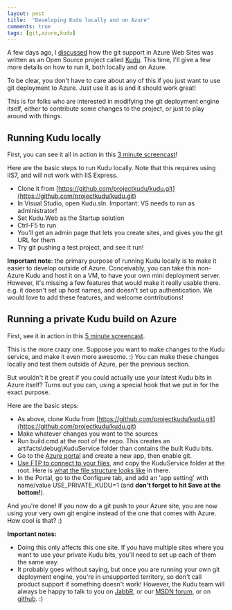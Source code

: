 ```yaml
---
layout: post
title:  "Developing Kudu locally and on Azure"
comments: true
tags: [git,azure,kudu]
---
```



A few days ago, I [discussed](http://blog.davidebbo.com/2012/06/introducing-open-source-engine-behind.html) how the git support in Azure Web Sites was written as an Open Source project called [Kudu](https://github.com/projectkudu/kudu). This time, I'll give a few more details on how to run it, both locally and on Azure.

To be clear, you don't have to care about any of this if you just want to use git deployment to Azure. Just use it as is and it should work great!

This is for folks who are interested in modifying the git deployment engine itself, either to contribute some changes to the project, or just to play around with things.

## Running Kudu locally

First, you can see it all in action in this [3 minute screencast](http://www.youtube.com/watch?v=FmufYOz0KXI&amp;feature=plcp&amp;hd=1)!

Here are the basic steps to run Kudu locally. Note that this requires using IIS7, and will not work with IIS Express.

- Clone it from [https://github.com/projectkudu/kudu.git](https://github.com/projectkudu/kudu.git)
- In Visual Studio, open Kudu.sln. Important: VS needs to run as administrator!
- Set Kudu.Web as the Startup solution
- Ctrl-F5 to run
- You'll get an admin page that lets you create sites, and gives you the git URL for them
- Try git pushing a test project, and see it run!


**Important note**: the primary purpose of running Kudu locally is to make it easier to develop outside of Azure. Conceivably, you can take this non-Azure Kudu and host it on a VM, to have your own mini deployment server. However, it's missing a few features that would make it really usable there. e.g. it doesn't set up host names, and doesn't set up authentication. We would love to add these features, and welcome contributions!

## Running a private Kudu build on Azure

First, see it in action in this [5 minute screencast](http://www.youtube.com/watch?v=rcYXN6ACGi4&amp;feature=youtu.be&amp;hd=1).

This is the more crazy one. Suppose you want to make changes to the Kudu service, and make it even more awesome. :) You can make these changes locally and test them outside of Azure, per the previous section.

But wouldn't it be great if you could actually use your latest Kudu bits in Azure itself? Turns out you can, using a special hook that we put in for the exact purpose.

Here are the basic steps:

- As above, clone Kudu from [https://github.com/projectkudu/kudu.git](https://github.com/projectkudu/kudu.git)
- Make whatever changes you want to the sources
- Run build.cmd at the root of the repo. This creates an artifacts\debug\KuduService folder than contains the built Kudu bits.
- Go to the [Azure portal](https://manage.windowsazure.com/) and create a new app, then enable git.
- [Use FTP to connect to your files](https://github.com/projectkudu/kudu/wiki/Accessing-files-via-ftp), and copy the KuduService folder at the root. Here is [what the file structure looks like](https://github.com/projectkudu/kudu/wiki/File-structure-on-azure) in there.
- In the Portal, go to the Configure tab, and add an 'app setting' with name/value USE_PRIVATE_KUDU=1 (and **don't forget to hit Save at the bottom!**).


And you're done! If you now do a git push to your Azure site, you are now using your very own git engine instead of the one that comes with Azure. How cool is that? :)

**Important notes:**

- Doing this only affects this one site. If you have multiple sites where you want to use your private Kudu bits, you'll need to set up each of them the same way.
- It probably goes without saying, but once you are running your own git deployment engine, you're in unsupported territory, so don't call product support if something doesn't work! However, the Kudu team will always be happy to talk to you on [JabbR](http://jabbr.net/#/rooms/kudu), or our [MSDN forum](http://social.msdn.microsoft.com/Forums/en-US/azuregit/threads), or on [github](https://github.com/projectkudu/kudu). :)


